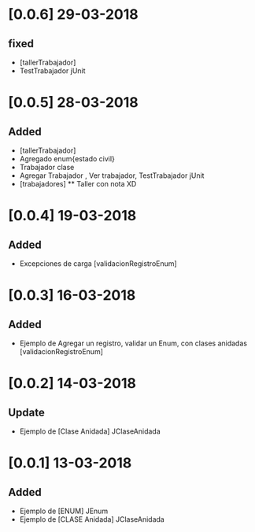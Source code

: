# [0.0.6] 29-03-2018
## fixed
- [tallerTrabajador]
- TestTrabajador jUnit

# [0.0.5] 28-03-2018
## Added
- [tallerTrabajador]
- Agregado enum{estado civil}
- Trabajador clase 
- Agregar Trabajador , Ver trabajador, TestTrabajador jUnit
- [trabajadores] ** Taller con nota XD

# [0.0.4] 19-03-2018
## Added
- Excepciones de carga [validacionRegistroEnum]

# [0.0.3] 16-03-2018
## Added
- Ejemplo de Agregar un registro, validar un Enum, con clases anidadas [validacionRegistroEnum]

# [0.0.2] 14-03-2018
## Update
- Ejemplo de [Clase Anidada] JClaseAnidada

# [0.0.1] 13-03-2018
## Added
- Ejemplo de [ENUM] JEnum
- Ejemplo de [CLASE Anidada] JClaseAnidada
